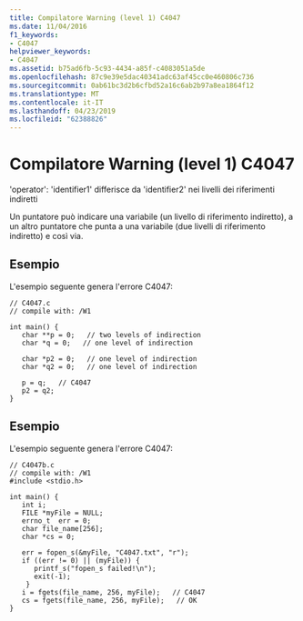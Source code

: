 ```yaml
---
title: Compilatore Warning (level 1) C4047
ms.date: 11/04/2016
f1_keywords:
- C4047
helpviewer_keywords:
- C4047
ms.assetid: b75ad6fb-5c93-4434-a85f-c4083051a5de
ms.openlocfilehash: 87c9e39e5dac40341adc63af45cc0e460806c736
ms.sourcegitcommit: 0ab61bc3d2b6cfbd52a16c6ab2b97a8ea1864f12
ms.translationtype: MT
ms.contentlocale: it-IT
ms.lasthandoff: 04/23/2019
ms.locfileid: "62388826"
---
```

# <a name="compiler-warning-level-1-c4047"></a>Compilatore Warning (level 1) C4047

'operator': 'identifier1' differisce da 'identifier2' nei livelli dei riferimenti indiretti

Un puntatore può indicare una variabile (un livello di riferimento indiretto), a un altro puntatore che punta a una variabile (due livelli di riferimento indiretto) e così via.

## <a name="example"></a>Esempio

L'esempio seguente genera l'errore C4047:

```
// C4047.c
// compile with: /W1

int main() {
   char **p = 0;   // two levels of indirection
   char *q = 0;   // one level of indirection

   char *p2 = 0;   // one level of indirection
   char *q2 = 0;   // one level of indirection

   p = q;   // C4047
   p2 = q2;
}
```

## <a name="example"></a>Esempio

L'esempio seguente genera l'errore C4047:

```
// C4047b.c
// compile with: /W1
#include <stdio.h>

int main() {
   int i;
   FILE *myFile = NULL;
   errno_t  err = 0;
   char file_name[256];
   char *cs = 0;

   err = fopen_s(&myFile, "C4047.txt", "r");
   if ((err != 0) || (myFile)) {
      printf_s("fopen_s failed!\n");
      exit(-1);
    }
   i = fgets(file_name, 256, myFile);   // C4047
   cs = fgets(file_name, 256, myFile);   // OK
}
```